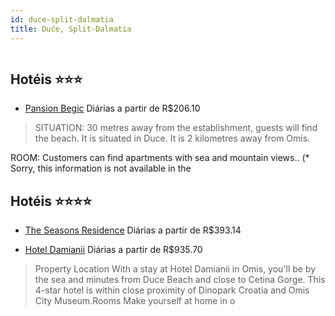 ```yaml
---
id: duce-split-dalmatia
title: Duće, Split-Dalmatia
---
```


<center><img src="http://cdn.smyrooms.com/cloudcontent/fotos/agregadorHotelero/0026/07661/2607661/1.jpg?f=14979392" alt="" /></center>


## Hotéis ⭐️⭐️⭐️

-    [Pansion Begic](https://www.hurb.com/aud/https://www.hurb.com/hoteis/duce/pansion-begic-JNP-JP359158?cmp=18055) Diárias a partir de R$206.10
   > SITUATION: 30 metres away from the establishment, guests will find the beach. It is situated in Duce. It is 2 kilometres away from Omis. 

ROOM: Customers can find apartments with sea and mountain views.. (* Sorry, this information is not available in the

## Hotéis ⭐️⭐️⭐️⭐️

-    [The Seasons Residence](https://www.hurb.com/aud/https://www.hurb.com/hoteis/duce/the-seasons-residence-JNP-JP212130?cmp=18055) Diárias a partir de R$393.14
   > 
-    [Hotel Damianii](https://www.hurb.com/aud/https://www.hurb.com/hoteis/duce/hotel-damianii-JNP-JP276510?cmp=18055) Diárias a partir de R$935.70
   > Property Location With a stay at Hotel Damianii in Omis, you&apos;ll be by the sea and minutes from Duce Beach and close to Cetina Gorge. This 4-star hotel is within close proximity of Dinopark Croatia and Omis City Museum.Rooms Make yourself at home in o
